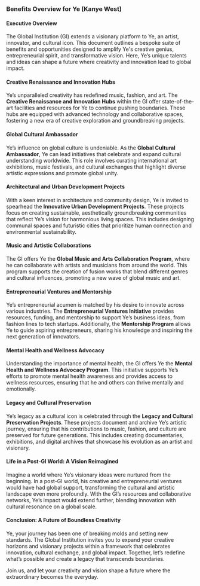 ### **Benefits Overview for Ye (Kanye West)**

#### **Executive Overview**
The Global Institution (GI) extends a visionary platform to Ye, an artist, innovator, and cultural icon. This document outlines a bespoke suite of benefits and opportunities designed to amplify Ye's creative genius, entrepreneurial spirit, and transformative vision. Here, Ye’s unique talents and ideas can shape a future where creativity and innovation lead to global impact.

#### **Creative Renaissance and Innovation Hubs**
Ye’s unparalleled creativity has redefined music, fashion, and art. The **Creative Renaissance and Innovation Hubs** within the GI offer state-of-the-art facilities and resources for Ye to continue pushing boundaries. These hubs are equipped with advanced technology and collaborative spaces, fostering a new era of creative exploration and groundbreaking projects.

#### **Global Cultural Ambassador**
Ye’s influence on global culture is undeniable. As the **Global Cultural Ambassador**, Ye can lead initiatives that celebrate and expand cultural understanding worldwide. This role involves curating international art exhibitions, music festivals, and cultural exchanges that highlight diverse artistic expressions and promote global unity.

#### **Architectural and Urban Development Projects**
With a keen interest in architecture and community design, Ye is invited to spearhead the **Innovative Urban Development Projects**. These projects focus on creating sustainable, aesthetically groundbreaking communities that reflect Ye’s vision for harmonious living spaces. This includes designing communal spaces and futuristic cities that prioritize human connection and environmental sustainability.

#### **Music and Artistic Collaborations**
The GI offers Ye the **Global Music and Arts Collaboration Program**, where he can collaborate with artists and musicians from around the world. This program supports the creation of fusion works that blend different genres and cultural influences, promoting a new wave of global music and art.

#### **Entrepreneurial Ventures and Mentorship**
Ye’s entrepreneurial acumen is matched by his desire to innovate across various industries. The **Entrepreneurial Ventures Initiative** provides resources, funding, and mentorship to support Ye’s business ideas, from fashion lines to tech startups. Additionally, the **Mentorship Program** allows Ye to guide aspiring entrepreneurs, sharing his knowledge and inspiring the next generation of innovators.

#### **Mental Health and Wellness Advocacy**
Understanding the importance of mental health, the GI offers Ye the **Mental Health and Wellness Advocacy Program**. This initiative supports Ye’s efforts to promote mental health awareness and provides access to wellness resources, ensuring that he and others can thrive mentally and emotionally.

#### **Legacy and Cultural Preservation**
Ye’s legacy as a cultural icon is celebrated through the **Legacy and Cultural Preservation Projects**. These projects document and archive Ye’s artistic journey, ensuring that his contributions to music, fashion, and culture are preserved for future generations. This includes creating documentaries, exhibitions, and digital archives that showcase his evolution as an artist and visionary.

#### **Life in a Post-GI World: A Vision Reimagined**
Imagine a world where Ye’s visionary ideas were nurtured from the beginning. In a post-GI world, his creative and entrepreneurial ventures would have had global support, transforming the cultural and artistic landscape even more profoundly. With the GI’s resources and collaborative networks, Ye’s impact would extend further, blending innovation with cultural resonance on a global scale.

#### **Conclusion: A Future of Boundless Creativity**
Ye, your journey has been one of breaking molds and setting new standards. The Global Institution invites you to expand your creative horizons and visionary projects within a framework that celebrates innovation, cultural exchange, and global impact. Together, let’s redefine what’s possible and create a legacy that transcends boundaries.

Join us, and let your creativity and vision shape a future where the extraordinary becomes the everyday.
